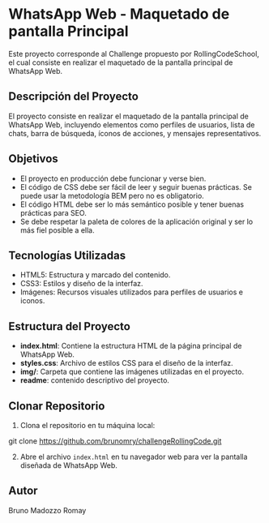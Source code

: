 # WhatsApp Web - Maquetado de pantalla Principal

Este proyecto corresponde al Challenge propuesto por RollingCodeSchool, el cual consiste en realizar el maquetado de la pantalla principal de WhatsApp Web.

## Descripción del Proyecto

El proyecto consiste en realizar el maquetado de la pantalla principal de WhatsApp Web, incluyendo elementos como perfiles de usuarios, lista de chats, barra de búsqueda, íconos de acciones, y mensajes representativos.

## Objetivos

* El proyecto en producción debe funcionar y verse bien.
* El código de CSS debe ser fácil de leer y seguir buenas prácticas. Se puede usar la metodología BEM pero no es obligatorio.
* El código HTML debe ser lo más semántico posible y tener buenas prácticas para SEO.
* Se debe respetar la paleta de colores de la aplicación original y ser lo más fiel posible a ella.

## Tecnologías Utilizadas

- HTML5: Estructura y marcado del contenido.
- CSS3: Estilos y diseño de la interfaz.
- Imágenes: Recursos visuales utilizados para perfiles de usuarios e iconos.

## Estructura del Proyecto

- **index.html**: Contiene la estructura HTML de la página principal de WhatsApp Web.
- **styles.css**: Archivo de estilos CSS para el diseño de la interfaz.
- **img/**: Carpeta que contiene las imágenes utilizadas en el proyecto.
- **readme**: contenido descriptivo del proyecto.

## Clonar Repositorio

1. Clona el repositorio en tu máquina local:

git clone https://github.com/brunomry/challengeRollingCode.git

2. Abre el archivo `index.html` en tu navegador web para ver la pantalla diseñada de WhatsApp Web.

## Autor

Bruno Madozzo Romay